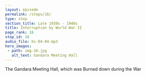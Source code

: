```yaml
---
layout: episode
permalink: /stops/16/
type: stop
section_title: Late 1930s - 1940s
title: Interruption by World War II
page_rank: 16
stop_id: 16
audio_file: hc-04-04.mp3
hero_images:
 - path: img-16.jpg
   alt_text: Gandara Meeting Hall
---
```


The Gandara Meeting Hall, which was Burned down during the War

<!--- 
1939年馬尼拉聖徒在Gandara會所合影。此會所後來在戰亂中被燒毀。
-->

<!--- TRANSCRIPT
Thus, toward the end of World War II, the meeting hall in Gandara was burned down. 

Shortly afterward, the church purchased a piece of land and built a meeting hall on Soler Street. Externally, they became known as Christian Gospel Center while internally retaining the name Chinese Christian Gospel Chapel. 
-->